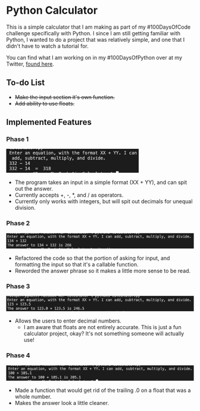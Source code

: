 # Python Calculator
This is a simple calculator that I am making as part of my #100DaysOfCode challenge specifically with Python. I since I am still getting familiar with Python, I wanted to do a project that was relatively simple, and one that I didn't have to watch a tutorial for.

You can find what I am working on in my #100DaysOfPython over at my Twitter, [found here](https://twitter.com/russintech/status/1687943560409038848?s=20).

## To-do List
- ~~Make the input section it's own function.~~
- ~~Add ability to use floats.~~

## Implemented Features
### Phase 1
![](Images/Phase1_Example.png) </br>
- The program takes an input in a simple format (XX + YY), and can spit out the answer.
- Currently accepts +, -, *, and / as operators.
- Currently only works with integers, but will spit out decimals for unequal division. 

### Phase 2
![](Images/Phase2_Example.png) </br>
- Refactored the code so that the portion of asking for input, and formatting the input so that it's a callable function.
- Reworded the answer phrase so it makes a little more sense to be read.

### Phase 3
![](Images/Phase3_Example.png) </br>
- Allows the users to enter decimal numbers.
    - I am aware that floats are not entirely accurate. This is just a fun calculator project, okay? It's not something someone will actually use!

### Phase 4
![](Images/Phase4_Example.png) </br>
- Made a function that would get rid of the trailing .0 on a float that was a whole number.
- Makes the answer look a little cleaner.
